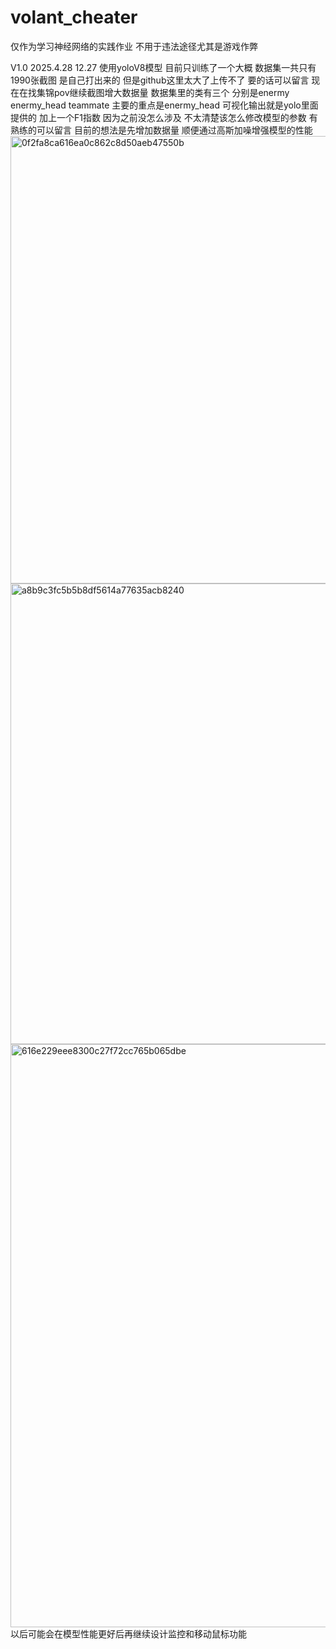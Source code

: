 # volant_cheater

仅作为学习神经网络的实践作业 不用于违法途径尤其是游戏作弊

V1.0 2025.4.28 12.27
使用yoloV8模型 目前只训练了一个大概 
数据集一共只有1990张截图 是自己打出来的 但是github这里太大了上传不了 要的话可以留言 现在在找集锦pov继续截图增大数据量
数据集里的类有三个 分别是enermy enermy_head teammate 主要的重点是enermy_head
可视化输出就是yolo里面提供的 加上一个F1指数 因为之前没怎么涉及 不太清楚该怎么修改模型的参数 有熟练的可以留言
目前的想法是先增加数据量 顺便通过高斯加噪增强模型的性能
<img width="716" alt="0f2fa8ca616ea0c862c8d50aeb47550b" src="https://github.com/user-attachments/assets/162e8e8f-88cb-45be-8f92-11a05cf48ccf" />
<img width="737" alt="a8b9c3fc5b5b8df5614a77635acb8240" src="https://github.com/user-attachments/assets/4dd790d6-38d3-48f0-b328-7ab9e46e3714" />
<img width="933" alt="616e229eee8300c27f72cc765b065dbe" src="https://github.com/user-attachments/assets/9305101d-a4f4-413d-ba75-19cb829ada9f" />
以后可能会在模型性能更好后再继续设计监控和移动鼠标功能
